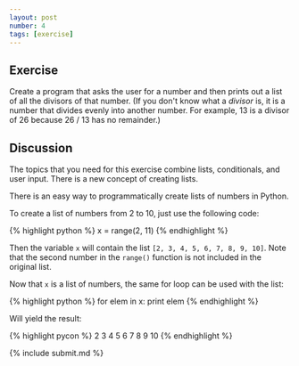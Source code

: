 ```yaml
---
layout: post
number: 4
tags: [exercise]
---
```


## Exercise

Create a program that asks the user for a number and then prints out a list of all the divisors of that number. (If you don't know what a _divisor_ is, it is a number that divides evenly into another number. For example, 13 is a divisor of 26 because 26 / 13 has no remainder.)

## Discussion 

The topics that you need for this exercise combine lists, conditionals, and user input. There is a new concept of creating lists. 

There is an easy way to programmatically create lists of numbers in Python. 

To create a list of numbers from 2 to 10, just use the following code: 

{% highlight python %}
  x = range(2, 11)
{% endhighlight %}

Then the variable `x` will contain the list `[2, 3, 4, 5, 6, 7, 8, 9, 10]`. Note that the second number in the `range()` function is not included in the original list. 

Now that `x` is a list of numbers, the same for loop can be used with the list: 

{% highlight python %}
  for elem in x: 
    print elem
{% endhighlight %}

Will yield the result: 

{% highlight pycon %}
  2
  3
  4
  5
  6
  7
  8
  9
  10
{% endhighlight %}

{% include submit.md %}